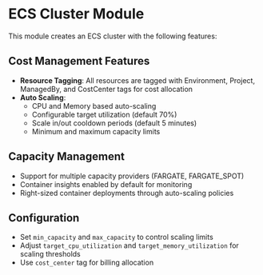# ECS Cluster Module

This module creates an ECS cluster with the following features:

## Cost Management Features
- **Resource Tagging**: All resources are tagged with Environment, Project, ManagedBy, and CostCenter tags for cost allocation
- **Auto Scaling**: 
  - CPU and Memory based auto-scaling
  - Configurable target utilization (default 70%)
  - Scale in/out cooldown periods (default 5 minutes)
  - Minimum and maximum capacity limits

## Capacity Management
- Support for multiple capacity providers (FARGATE, FARGATE_SPOT)
- Container insights enabled by default for monitoring
- Right-sized container deployments through auto-scaling policies

## Configuration
- Set `min_capacity` and `max_capacity` to control scaling limits
- Adjust `target_cpu_utilization` and `target_memory_utilization` for scaling thresholds
- Use `cost_center` tag for billing allocation